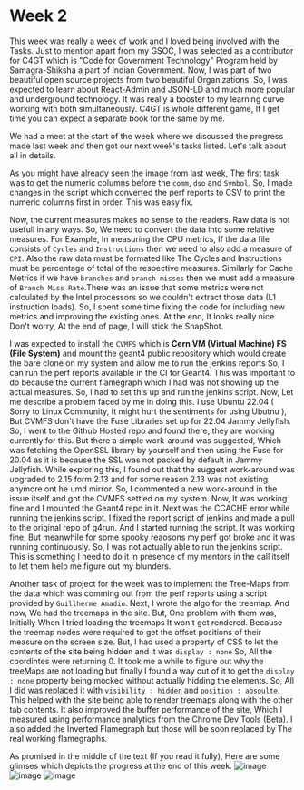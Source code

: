 # Week 2

This week was really a week of work and I loved being involved with the Tasks. Just to mention apart from my GSOC, I was selected as a contributor for C4GT which is "Code for Government Technology" Program held by Samagra-Shiksha a part of Indian Government. Now, I was part of two beautiful open source projects from two beautiful Organizations. So, I was expected to learn about React-Admin and JSON-LD and much more popular and underground technology. It was really a booster to my learning curve working with both simultaneously. C4GT is whole different game, If I get time you can expect a separate book for the same by me.

We had a meet at the start of the week where we discussed the progress made last week and then got our next week's tasks listed. Let's talk about all in details.

As you might have already seen the image from last week, The first task was to get the numeric columns before the `comm`, `dso` and `Symbol`. So, I made changes in the script which converted the perf reports to CSV to print the numeric columns first in order. This was easy fix. 

Now, the current measures makes no sense to the readers. Raw data is not usefull in any ways. So, We need to convert the data into some relative measures. For Example, In measuring the CPU metrics, If the data file consists of `Cycles` and `Instructions` then we need to also add a measure of `CPI`. Also the raw data must be formated like The Cycles and Instructions must be percentage of total of the respective measures. Similarly for Cache Metrics if we have `branches` and `branch misses` then we must add a measure of `Branch Miss Rate`.There was an issue that some metrics were not calculated by the Intel processors so we couldn't extract those data (L1 instruction loads). So, I spent some time fixing the code for including new metrics and improving the existing ones. At the end, It looks really nice. Don't worry, At the end of page, I will stick the SnapShot. 

I was expected to install the `CVMFS` which is **Cern VM (Virtual Machine) FS (File System)** and mount the geant4 public repository which would create the bare clone on my system and allow me to run the jenkins reports So, I can run the perf reports available in the CI for Geant4. This was important to do because the current flamegraph which I had was not showing up the actual measures. So, I had to set this up and run the jenkins script. Now, Let me describe a problem faced by me in doing this. I use Ubuntu 22.04 ( Sorry to Linux Community, It might hurt the sentiments for using Ubutnu ), But CVMFS don't have the Fuse Libraries set up for 22.04 Jammy Jellyfish. So, I went to the Github Hosted repo and found there, they are working currently for this. But there a simple work-around was suggested, Which was fetching the OpenSSL library by yourself and then using the Fuse for 20.04 as it is because the SSL was not packed by default in Jammy Jellyfish. While exploring this, I found out that the suggest work-around was upgraded to 2.15 form 2.13 and for some reason 2.13 was not existing anymore ont he umd mirror. So, I commented a new work-around in the issue itself and got the CVMFS settled on my system. Now, It was working fine and I mounted the Geant4 repo in it. Next was the CCACHE error while running the jenkins script. I fixed the report script of jenkins and made a pull to the original repo of g4run. And I started running the script. It was working fine, But meanwhile for some spooky reaosons my perf got broke and it was running continuously. So, I was not actually able to run the jenkins script. This is something I need to do it in presence of my mentors in the call itself to let them help me figure out my blunders. 

Another task of project for the week was to implement the Tree-Maps from the data which was comming out from the perf reports using a script provided by `Guillherme Amadio`. Next, I wrote the algo for the treemap. And now, We had the treemaps in the site. But, One problem with them was, Initially When I tried loading the treemaps It won't get rendered. Because the treemap nodes were required to get the offset positions of their measure on the screen size. But, I had used a property of CSS to let the contents of the site being hidden and it was `display : none` So, All the coordintes were returning 0. It took me a while to figure out why the treeMaps are not loading but finally I found a way out of it to get the `display : none` property being mocked without actually hidding the elements. 
So, All I did was replaced it with `visibility : hidden` and `position : absoulte`. This helped with the site being able to  render treemaps along with the other tab contents. It also improved the buffer performance of the site, Which I measured using performance analytics from the Chrome Dev Tools (Beta). I also added the Inverted Flamegraph but those will be soon replaced by The real working flamegraphs.

As promised in the middle of the text (If you read it fully), Here are some glimses which depicts the progress at the end of this week.
![image](https://user-images.githubusercontent.com/79367883/175816608-88eaaeb7-2f97-4f2f-b5a5-d3e17228252c.png)
![image](https://user-images.githubusercontent.com/79367883/175816632-fd9981ec-1699-4241-9f15-4e9a414d41f3.png)
![image](https://user-images.githubusercontent.com/79367883/175816641-cd957d58-748f-44de-94b6-66f39dcc26e3.png)
